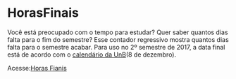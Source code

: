 # HorasFinais

Você está preocupado com o tempo para estudar? Quer saber quantos dias falta para o fim do semestre?
Esse contador regressivo mostra quantos dias falta para o semestre acabar.
Para uso no 2º semestre de 2017, a data final está de acordo com o [calendário da UnB](http://www.saa.unb.br/images/stories/documentos/calendarios/graduacao/cal_atividades/cal_atv_22017.pdf)(8 de dezembro).

Acesse:[Horas Fianis](https://ristovao.github.io/HorasFinais/index.html)
